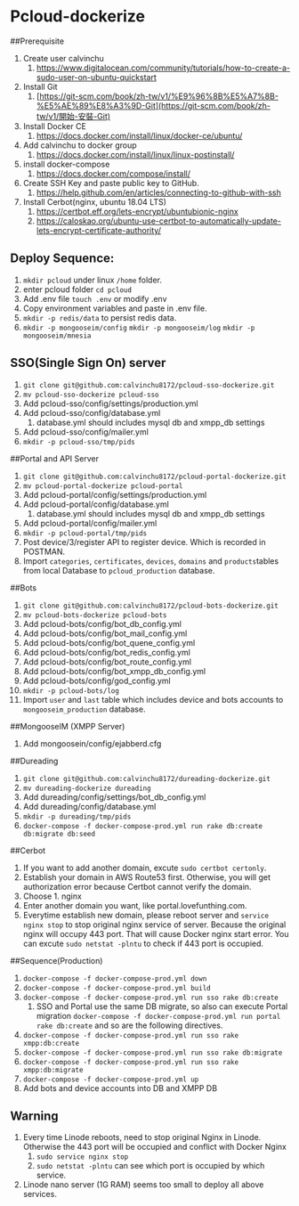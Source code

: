 # Pcloud-dockerize

##Prerequisite

1. Create user calvinchu 
   1. https://www.digitalocean.com/community/tutorials/how-to-create-a-sudo-user-on-ubuntu-quickstart
2. Install Git
   1. [https://git-scm.com/book/zh-tw/v1/%E9%96%8B%E5%A7%8B-%E5%AE%89%E8%A3%9D-Git](https://git-scm.com/book/zh-tw/v1/開始-安裝-Git)
3. Install Docker CE
   1. https://docs.docker.com/install/linux/docker-ce/ubuntu/
4. Add calvinchu to docker group
   1. https://docs.docker.com/install/linux/linux-postinstall/
5. install docker-compose 
   1. https://docs.docker.com/compose/install/
6. Create SSH Key and paste public key to GitHub.
   1. https://help.github.com/en/articles/connecting-to-github-with-ssh
7. Install Cerbot(nginx, ubuntu 18.04 LTS)
   1. https://certbot.eff.org/lets-encrypt/ubuntubionic-nginx
   2. https://caloskao.org/ubuntu-use-certbot-to-automatically-update-lets-encrypt-certificate-authority/

## Deploy Sequence:

1. `mkdir pcloud` under linux `/home` folder.
2. enter pcloud folder `cd pcloud`
2. Add .env file `touch .env`  or modify .env
3. Copy environment variables and paste in .env file. 
4. `mkdir -p redis/data` to persist redis data.
5. `mkdir -p mongooseim/config` `mkdir -p mongooseim/log`  `mkdir -p mongooseim/mnesia` 

## SSO(Single Sign On) server

1. `git clone git@github.com:calvinchu8172/pcloud-sso-dockerize.git`
3. `mv pcloud-sso-dockerize pcloud-sso`
3. Add pcloud-sso/config/settings/production.yml
4. Add pcloud-sso/config/database.yml
   1. database.yml should includes mysql db and xmpp_db settings
5. Add pcloud-sso/config/mailer.yml
6. `mkdir -p pcloud-sso/tmp/pids`

##Portal and API Server

1. `git clone git@github.com:calvinchu8172/pcloud-portal-dockerize.git`
2. `mv pcloud-portal-dockerize pcloud-portal`
3. Add pcloud-portal/config/settings/production.yml
4. Add pcloud-portal/config/database.yml
   1. database.yml should includes mysql db and xmpp_db settings
5. Add pcloud-portal/config/mailer.yml
6. `mkdir -p pcloud-portal/tmp/pids`
7. Post device/3/register API to register device. Which is recorded in POSTMAN. 
8. Import `categories`, `certificates`, `devices`, `domains` and  `products`tables from local Database to `pcloud_production` database.

##Bots

1. `git clone git@github.com:calvinchu8172/pcloud-bots-dockerize.git`
2. `mv pcloud-bots-dockerize pcloud-bots`
3. Add pcloud-bots/config/bot_db_config.yml
4. Add pcloud-bots/config/bot_mail_config.yml
5. Add pcloud-bots/config/bot_quene_config.yml
6. Add pcloud-bots/config/bot_redis_config.yml
7. Add pcloud-bots/config/bot_route_config.yml
8. Add pcloud-bots/config/bot_xmpp_db_config.yml
9. Add pcloud-bots/config/god_config.yml
10. `mkdir -p pcloud-bots/log`
11. Import `user` and `last` table which includes device and bots accounts to` mongooseim_production` database.

##MongooseIM (XMPP Server)

1. Add mongoosein/config/ejabberd.cfg

##Dureading

1. `git clone git@github.com:calvinchu8172/dureading-dockerize.git`
2. `mv dureading-dockerize dureading`
3. Add dureading/config/settings/bot_db_config.yml
4. Add dureading/config/database.yml
5. `mkdir -p dureading/tmp/pids`
6. `docker-compose -f docker-compose-prod.yml run rake db:create db:migrate db:seed`


##Cerbot

1. If you want to add another domain, excute `sudo certbot certonly`.
2. Establish your domain in AWS Route53 first. Otherwise, you will get authorization error because Certbot cannot verify the domain.
3. Choose 1. nginx
4. Enter another domain you want, like portal.lovefunthing.com.
5. Everytime establish new domain, please reboot server and `service nginx stop` to stop original nginx service of server. Because the original nginx will occupy 443 port. That will cause Docker nginx start error. You can excute `sudo netstat -plntu` to check if 443 port is occupied.

##Sequence(Production)

1. `docker-compose -f docker-compose-prod.yml down`
2. `docker-compose -f docker-compose-prod.yml build`
3. `docker-compose -f docker-compose-prod.yml run sso rake db:create`
   1. SSO and Portal use the same DB migrate, so also can execute Portal migration `docker-compose -f docker-compose-prod.yml run portal rake db:create` and so are the following directives.
4. `docker-compose -f docker-compose-prod.yml run sso rake xmpp:db:create`
5. `docker-compose -f docker-compose-prod.yml run sso rake db:migrate`
6. `docker-compose -f docker-compose-prod.yml run sso rake xmpp:db:migrate`
7. `docker-compose -f docker-compose-prod.yml up `
8. Add bots and device accounts into DB and XMPP DB

## Warning

1. Every time Linode reboots, need to stop original Nginx in Linode. Otherwise the 443 port will be occupied and conflict with Docker Nginx
   1. `sudo service nginx stop`
   2. `sudo netstat -plntu` can see which port is occupied by which service.
2. Linode nano server (1G RAM) seems too small to deploy all above services.

